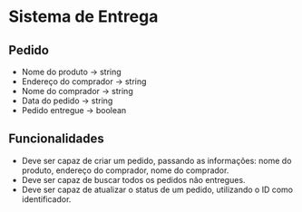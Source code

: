 # Sistema de Entrega

## Pedido

-  Nome do produto -> string
-  Endereço do comprador -> string
-  Nome do comprador -> string
-  Data do pedido -> string
-  Pedido entregue -> boolean

## Funcionalidades

-  Deve ser capaz de criar um pedido, passando as informações: nome do produto, endereço do comprador, nome do comprador.
-  Deve ser capaz de buscar todos os pedidos não entregues.
-  Deve ser capaz de atualizar o status de um pedido, utilizando o ID como identificador.
